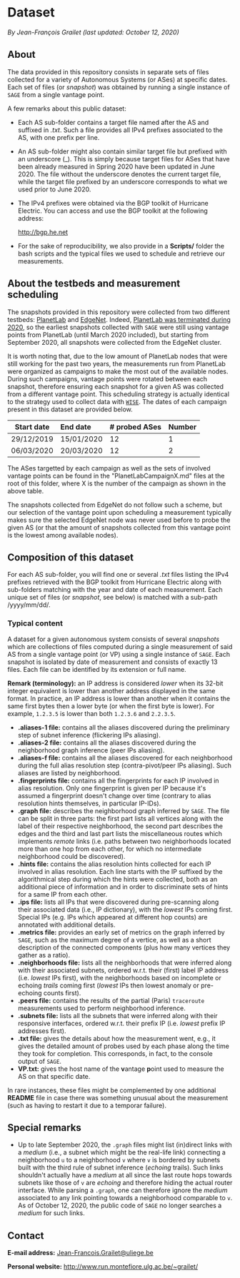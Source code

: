 # Dataset

*By Jean-François Grailet (last updated: October 12, 2020)*

## About

The data provided in this repository consists in separate sets of files collected for a variety of 
Autonomous Systems (or ASes) at specific dates. Each set of files (or _snapshot_) was obtained by 
running a single instance of `SAGE` from a single vantage point.

A few remarks about this public dataset:

* Each AS sub-folder contains a target file named after the AS and suffixed in *.txt*. Such a file 
  provides all IPv4 prefixes associated to the AS, with one prefix per line.

* An AS sub-folder might also contain similar target file but prefixed with an underscore (_). 
  This is simply because target files for ASes that have been already measured in Spring 2020 have 
  been updated in June 2020. The file without the underscore denotes the current target file, 
  while the target file prefixed by an underscore corresponds to what we used prior to June 2020.

* The IPv4 prefixes were obtained via the BGP toolkit of Hurricane Electric. You can access 
  and use the BGP toolkit at the following address:
  
  http://bgp.he.net

* For the sake of reproducibility, we also provide in a **Scripts/** folder the bash scripts and 
  the typical files we used to schedule and retrieve our measurements.

## About the testbeds and measurement scheduling

The snapshots provided in this repository were collected from two different testbeds: 
[PlanetLab](https://planet-lab.eu/) and [EdgeNet](https://edge-net.org/). Indeed, 
[PlanetLab was terminated during 2020](https://www.systemsapproach.org/blog/its-been-a-fun-ride), 
so the earliest snapshots collected with `SAGE` were still using vantage points from PlanetLab 
(until March 2020 included), but starting from September 2020, all snapshots were collected from 
the EdgeNet cluster.

It is worth noting that, due to the low amount of PlanetLab nodes that were still working for 
the past two years, the measurements run from PlanetLab were organized as campaigns to make 
the most out of the available nodes. During such campaigns, vantage points were rotated between 
each snapshot, therefore ensuring each snapshot for a given AS was collected from a different 
vantage point. This scheduling strategy is actually identical to the strategy used to collect 
data with [`WISE`](https://github.com/JefGrailet/WISE). The dates of each campaign present in 
this dataset are provided below.

|  Start date  |  End date  |  # probed ASes  |  Number  |
| :----------: | :--------- | :-------------- | :------- |
| 29/12/2019   | 15/01/2020 | 12              | 1        |
| 06/03/2020   | 20/03/2020 | 12              | 2        |

The ASes targetted by each campaign as well as the sets of involved vantage points can be found 
in the "PlanetLabCampaignX.md" files at the root of this folder, where X is the number of the 
campaign as shown in the above table.

The snapshots collected from EdgeNet do not follow such a scheme, but our selection of the 
vantage point upon scheduling a measurement typically makes sure the selected EdgeNet node was 
never used before to probe the given AS (or that the amount of snapshots collected from this 
vantage point is the lowest among available nodes).

## Composition of this dataset

For each AS sub-folder, you will find one or several *.txt* files listing the IPv4 prefixes 
retrieved with the BGP toolkit from Hurricane Electric along with sub-folders matching with the 
year and date of each measurement. Each unique set of files (or _snapshot_, see below) is matched 
with a sub-path /yyyy/mm/dd/.

### Typical content

A dataset for a given autonomous system consists of several _snapshots_ which are collections of 
files computed during a single measurement of said AS from a single vantage point (or VP) using a 
single instance of `SAGE`. Each snapshot is isolated by date of measurement and consists of 
exactly 13 files. Each file can be identified by its extension or full name.

**Remark (terminology):** an IP address is considered _lower_ when its 32-bit integer equivalent 
is lower than another address displayed in the same format. In practice, an IP address is lower 
than another when it contains the same first bytes then a lower byte (or when the first byte is 
lower). For example, `1.2.3.5` is lower than both `1.2.3.6` and `2.2.3.5`.

* **.aliases-1 file:** contains all the aliases discovered during the preliminary step of subnet 
  inference (flickering IPs aliasing).
* **.aliases-2 file:** contains all the aliases discovered during the neighborhood graph inference 
  (peer IPs aliasing).
* **.aliases-f file:** contains all the aliases discovered for each neighborhood during the full 
  alias resolution step (contra-pivot/peer IPs aliasing). Such aliases are listed by neighborhood.
* **.fingerprints file:** contains all the fingerprints for each IP involved in alias resolution. 
  Only one fingerprint is given per IP because it's assumed a fingerprint doesn't change over time 
  (contrary to alias resolution hints themselves, in particular IP-IDs).
* **.graph file:** describes the neighborhood graph inferred by `SAGE`. The file can be split in 
  three parts: the first part lists all vertices along with the label of their respective 
  neighborhood, the second part describes the edges and the third and last part lists the 
  miscellaneous routes which implements _remote_ links (i.e. paths between two neighborhoods 
  located more than one hop from each other, for which no intermediate neighborhood could be 
  discovered).
* **.hints file:** contains the alias resolution hints collected for each IP involved in alias 
  resolution. Each line starts with the IP suffixed by the algorithmical step during which the 
  hints were collected, both as an additional piece of information and in order to discriminate 
  sets of hints for a same IP from each other.
* **.ips file:** lists all IPs that were discovered during pre-scanning along their associated
  data (i.e., IP dictionary), with the _lowest_ IPs coming first. Special IPs (e.g. IPs which 
  appeared at different hop counts) are annotated with additional details.
* **.metrics file:** provides an early set of metrics on the graph inferred by `SAGE`, such as 
  the maximum degree of a vertice, as well as a short description of the connected components 
  (plus how many vertices they gather as a ratio).
* **.neighborhoods file:** lists all the neighborhoods that were inferred along with their 
  associated subnets, ordered w.r.t. their (first) label IP address (i.e. _lowest_ IPs first), 
  with the neighborhoods based on incomplete or echoing _trails_ coming first (_lowest_ IPs then 
  lowest anomaly or pre-echoing counts first).
* **.peers file:** contains the results of the partial (Paris) `traceroute` measurements used to 
  perform neighborhood inference.
* **.subnets file:** lists all the subnets that were inferred along with their responsive 
  interfaces, ordered w.r.t. their prefix IP (i.e. _lowest_ prefix IP addresses first).
* **.txt file:** gives the details about how the measurement went, e.g., it gives the detailed 
  amount of probes used by each phase along the time they took for completion. This corresponds, 
  in fact, to the console output of `SAGE`.
* **VP.txt:** gives the host name of the **v**antage **p**oint used to measure the AS on that 
  specific date.

In rare instances, these files might be complemented by one additional **README** file in case 
there was something unusual about the measurement (such as having to restart it due to a temporar 
failure).

## Special remarks

* Up to late September 2020, the `.graph` files might list (in)direct links with a _medium_ (i.e., 
  a subnet which might be the real-life link) connecting a neighborhood `u` to a neighborhood `v` 
  where `v` is bordered by subnets built with the third rule of subnet inference (_echoing_ 
  trails). Such links shouldn't actually have a _medium_ at all since the last route hops towards 
  subnets like those of `v` are _echoing_ and therefore hiding the actual router interface. While 
  parsing a `.graph`, one can therefore ignore the _medium_ associated to any link pointing 
  towards a neighborhood comparable to `v`. As of October 12, 2020, the public code of `SAGE` no 
  longer searches a _medium_ for such links.

## Contact

**E-mail address:** Jean-Francois.Grailet@uliege.be

**Personal website:** http://www.run.montefiore.ulg.ac.be/~grailet/
